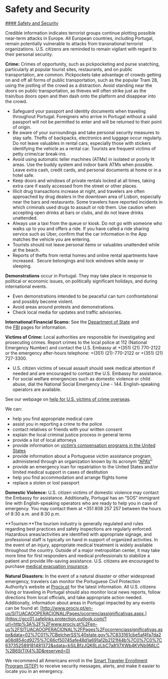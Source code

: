 # Safety and Security

[#### Safety and Security](javascript:void(0); "Safety and Security")

Credible information indicates terrorist groups continue plotting possible near-term attacks in Europe. All European countries, including Portugal, remain potentially vulnerable to attacks from transnational terrorist organizations. U.S. citizens are reminded to remain vigilant with regard to their personal security.

**Crime:** Crimes of opportunity, such as pickpocketing and purse snatching, particularly at popular tourist sites, restaurants, and on public transportation, are common. Pickpockets take advantage of crowds getting on and off all forms of public transportation, such as the popular Tram 28, using the jostling of the crowd as a distraction. Avoid standing near the doors on public transportation, as thieves will often strike just as the train/bus doors open and then dash onto the platform and disappear into the crowd.

* Safeguard your passport and identity documents when traveling throughout Portugal. Foreigners who arrive in Portugal without a valid passport will not be permitted to enter and will be returned to their point of origin.
* Be aware of your surroundings and take personal security measures to stay safe. Thefts of backpacks, electronics and luggage occur regularly. Do not leave valuables in rental cars, especially those with stickers identifying the vehicle as a rental car. Tourists are frequent victims of petty crime/car break-ins.
* Avoid using automatic teller machines (ATMs) in isolated or poorly lit areas. Use the buddy system and indoor bank ATMs when possible. Leave extra cash, credit cards, and personal documents at home or in a hotel safe.
* Keep doors and windows of private rentals locked at all times, taking extra care if easily accessed from the street or other places.
* Illicit drug transactions increase at night, and travelers are often approached by drug dealers in the downtown area of Lisbon, especially near the bars and restaurants. Some travelers have reported incidents in which criminals used drugs to assault or rob them. Use caution when accepting open drinks at bars or clubs, and do not leave drinks unattended.
* Always use a taxi from the queue or kiosk. Do not go with someone who walks up to you and offers a ride. If you have called a ride sharing service such as Uber, confirm that the car information in the App matches the vehicle you are entering.
* Tourists should not leave personal items or valuables unattended while at the beach.
* Reports of thefts from rental homes and online rental apartments have increased.  Secure belongings and lock windows while away or sleeping.

**Demonstrations** occur in Portugal. They may take place in response to political or economic issues, on politically significant holidays, and during international events.

* Even demonstrations intended to be peaceful can turn confrontational and possibly become violent.
* Avoid areas around protests and demonstrations.
* Check local media for updates and traffic advisories.

**International Financial Scams:** See the [Department of State](https://travel.state.gov/content/passports/en/emergencies/scams.html) and the [FBI](https://www.fbi.gov/scams-and-safety) pages for information.

**Victims of Crime:** Local authorities are responsible for investigating and prosecuting crimes. Report crimes to the local police at 112 (National Emergency Number) and contact the U.S. Embassy at +(351) (21) 770-2122 or the emergency after-hours telephone: +(351) (21)-770-2122 or +(351) (21) 727-3300.

* U.S. citizen victims of sexual assault should seek medical attention if needed and are encouraged to contact the U.S. Embassy for assistance.
* For social welfare emergencies such as domestic violence or child abuse, dial the National Social Emergency Line - 144. English-speaking operators are available.

See our webpage on [help for U.S. victims of crime overseas](https://travel.state.gov/content/travel/en/international-travel/emergencies/crime.html).

We can:

* help you find appropriate medical care
* assist you in reporting a crime to the police
* contact relatives or friends with your written consent
* explain the local criminal justice process in general terms
* provide a list of local attorneys
* provide information on [victim’s compensation programs in the United States](https://travel.state.gov/content/travel/en/international-travel/emergencies/crime.html)
* provide information about a Portuguese victim assistance program, administered through an organization known by its acronym “[APAV](https://apav.pt/apav_v3/index.php/pt/)”
* provide an emergency loan for repatriation to the United States and/or limited medical support in cases of destitution
* help you find accommodation and arrange flights home
* replace a stolen or lost passport

**Domestic Violence:** U.S. citizen victims of domestic violence may contact the Embassy for assistance. Additionally, Portugal has an “SOS” immigrant line with English-speaking operators who are ready to help you in case of emergency. You may contact them at +351 808 257 257 between the hours of 8:30 a.m. and 8:30 p.m.

**Tourism:**The tourism industry is generally regulated and rules regarding best practices and safety inspections are regularly enforced. Hazardous areas/activities are identified with appropriate signage, and professional staff is typically on hand in support of organized activities. In the event of an injury, appropriate medical treatment is widely available throughout the country. Outside of a major metropolitan center, it may take more time for first responders and medical professionals to stabilize a patient and provide life-saving assistance. U.S. citizens are encouraged to purchase [medical evacuation insurance](https://travel.state.gov/content/travel/en/international-travel/before-you-go/your-health-abroad/Insurance_Coverage_Overseas.html).

**Natural Disasters:** In the event of a natural disaster or other widespread emergency, travelers can monitor the Portuguese Civil Protection Authority’s website at [Prociv.pt](https://gcc01.safelinks.protection.outlook.com/?url=http%3A%2F%2Fprociv.pt%2F&data=02%7C01%7CBelcherSS%40state.gov%7C833161cbe5af4fa7da2a08d854cd9275%7C66cf50745afe48d1a691a12b2121f44b%7C0%7C0%7C637352589181471412&sdata=PYgv10AQhSDZD1FSKSsCeTzOEhL3MebSaCC3w0cPOk8%3D&reserved=0) for the latest information. All U.S. citizens living or traveling in Portugal should also monitor local news reports, follow directions from local officials, and take appropriate action needed.  Additionally, information about areas in Portugal impacted by any events can be found at: [http://www.prociv.pt/en-us/SITUACAOOPERACIONAL/Pages/ocorrenciassignificativas.aspx.](https://gcc01.safelinks.protection.outlook.com/?url=http%3A%2F%2Fwww.prociv.pt%2Fen-us%2FSITUACAOOPERACIONAL%2FPages%2Focorrenciassignificativas.aspx&data=02%7C01%7CBelcherSS%40state.gov%7C833161cbe5af4fa7da2a08d854cd9275%7C66cf50745afe48d1a691a12b2121f44b%7C0%7C0%7C637352589181481372&sdata=bSiLBfzJQK6LzLbC7a81I7XWb4KVNb9MiLC%2B6StTlX4%3D&reserved=0)

We recommend all Americans enroll in the [Smart Traveler Enrollment Program (STEP)](https://step.state.gov/step/) to receive security messages, alerts, and make it easier to locate you in an emergency.